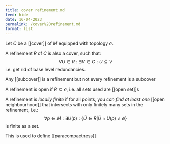 ```yaml
---
title: cover refinement.md
feed: hide
date: 16-04-2023
permalink: /cover%20refinement.md
format: list
---
```



Let $C$ be a [[cover]] of $M$ equipped with topology $\mathcal O$.

A refinement $R$ of $C$ is also a cover, such that:
$$
\forall U\in R: \exists V\in C: U\subseteq V
$$i.e. get rid of base level redundancies.

Any [[subcover]] is a refinement but not every refinement is a subcover

A refinement is open if $R\subseteq\mathcal O$, i.e. all sets used are [[open set]]s

A refinement is *locally finite* if for all points, you *can find at least one* [[open neighbourhood]] that intersects with only finitely many sets in the refinement, i.e.: $$
\forall p\in M: \exists U(p) : \{ \tilde{U}\in R | \tilde{U}\cap U(p) \neq\emptyset \}
$$is finite as a set.

This is used to define [[paracompactness]]
